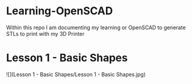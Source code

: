 # Learning-OpenSCAD
Within this repo I am documenting my learning or OpenSCAD to generate STLs to print with my 3D Printer

# Lesson 1 - Basic Shapes
![](Lesson 1 - Basic Shapes/Lesson 1 - Basic Shapes.jpg)
